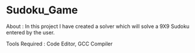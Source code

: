 # Sudoku_Game
About : In this project I have created a solver which will solve a 9X9 Sudoku entered by the user.

Tools Required : Code Editor, GCC Compiler
